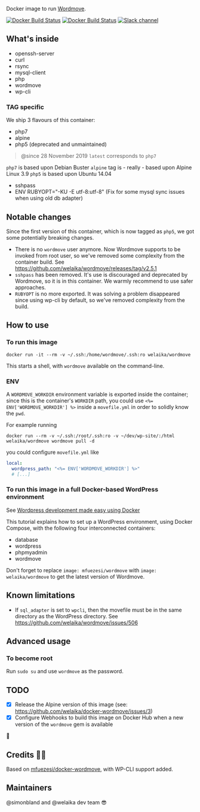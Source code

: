 Docker image to run [Wordmove](https://wptools.it/wordmove/).

[![Docker Build Status](https://img.shields.io/docker/automated/welaika/wordmove.svg)](https://hub.docker.com/r/welaika/wordmove/)
[![Docker Build Status](https://img.shields.io/docker/build/welaika/wordmove.svg)](https://hub.docker.com/r/welaika/wordmove/)
[![Slack channel](https://img.shields.io/badge/Slack-WP--Hub-blue.svg)](https://wphub-auto-invitation.herokuapp.com/)

## What's inside

* openssh-server
* curl
* rsync
* mysql-client
* php
* wordmove
* wp-cli

### TAG specific

We ship 3 flavours of this container:

* php7
* alpine
* php5 (deprecated and unmaintained)

> @since 28 November 2019 `latest` corresponds to `php7`

`php7` is based upon Debian Buster
`alpine` tag is - really - based upon Alpine Linux 3.9
`php5` is based upon Ubuntu 14.04

* sshpass
* ENV RUBYOPT="-KU -E utf-8:utf-8" (Fix for some mysql sync issues when using old
  db adapter)

## Notable changes

Since the first version of this container, which is now tagged as `php5`, we got some
potentially breaking changes.

* There is no `wordmove` user anymore. Now Wordmove supports to be invoked from root user,
  so we've removed some complexity from the container build.
  See https://github.com/welaika/wordmove/releases/tag/v2.5.1
* `sshpass` has been removed. It's use is discouraged and deprecated by Wordmove, so it
  is in this container. We warmly recommend to use safer approaches.
* `RUBYOPT` is no more exported. It was solving a problem disappeared since using wp-cli
  by default, so we've removed complexity from the build.

## How to use

### To run this image

`docker run -it --rm -v ~/.ssh:/home/wordmove/.ssh:ro welaika/wordmove`

This starts a shell, with `wordmove` available on the command-line.

### ENV

A `WORDMOVE_WORKDIR` environment variable is exported inside the container; since this is the
container's `WORKDIR` path, you could use `<%= ENV['WORDMOVE_WORKDIR'] %>` inside a `movefile.yml`
in order to solidly know the `pwd`.

For example running

```
docker run --rm -v ~/.ssh:/root/.ssh:ro -v ~/dev/wp-site/:/html welaika/wordmove wordmove pull -d
```

you could configure `movefile.yml` like

```yaml
local:
  wordpress_path: "<%= ENV['WORDMOVE_WORKDIR'] %>"
  # [...]
```

### To run this image in a full Docker-based WordPress environment

See [Wordpress development made easy using Docker](
https://medium.com/cluetip/wordpress-development-made-easy-440b564185f2)

This tutorial explains how to set up a WordPress environment, using Docker
Compose, with the following four interconnected containers:

* database
* wordpress
* phpmyadmin
* wordmove

Don't forget to replace `image: mfuezesi/wordmove` with `image:
welaika/wordmove` to get the latest version of Wordmove.

## Known limitations

* If `sql_adapter` is set to `wpcli`, then the movefile must be in the same
  directory as the WordPress directory. See https://github.com/welaika/wordmove/issues/506

## Advanced usage

### To become root

Run `sudo su` and use `wordmove` as the password.

## TODO

- [x] Release the Alpine version of this image (see: https://github.com/welaika/docker-wordmove/issues/3)
- [x] Configure Webhooks to build this image on Docker Hub when a new version of
  the `wordmove` gem is available

🎉

## Credits 🙏🏻

Based on [mfuezesi/docker-wordmove](
https://github.com/mfuezesi/docker-wordmove), with WP-CLI support added.

## Maintainers

@simonbland and @welaika dev team 😎
